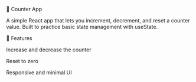 🔢 Counter App

A simple React app that lets you increment, decrement, and reset a counter value.
Built to practice basic state management with useState.

🚀 Features

Increase and decrease the counter

Reset to zero

Responsive and minimal UI
